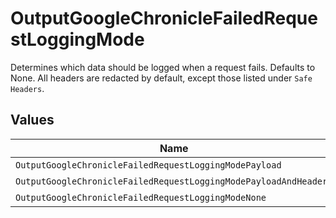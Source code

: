# OutputGoogleChronicleFailedRequestLoggingMode

Determines which data should be logged when a request fails. Defaults to None.  All headers are redacted by default, except those listed under `Safe Headers`.


## Values

| Name                                                             | Value                                                            |
| ---------------------------------------------------------------- | ---------------------------------------------------------------- |
| `OutputGoogleChronicleFailedRequestLoggingModePayload`           | payload                                                          |
| `OutputGoogleChronicleFailedRequestLoggingModePayloadAndHeaders` | payloadAndHeaders                                                |
| `OutputGoogleChronicleFailedRequestLoggingModeNone`              | none                                                             |